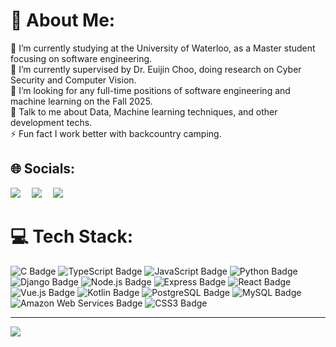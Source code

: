 # 💫 About Me:

🔭 I’m currently studying at the University of Waterloo, as a Master student focusing on software engineering. <br>🌱 I’m currently supervised by Dr. Euijin Choo, doing research on Cyber Security and Computer Vision. <br>🤝 I’m looking for any full-time positions of software engineering and machine learning on the Fall 2025.
<br>💬 Talk to me about Data, Machine learning techniques, and other development techs. <br>⚡ Fun fact I work better with backcountry camping.

## 🌐 Socials:

<a href="https://www.linkedin.com/in/wenhao-you/"><img src="https://img.shields.io/badge/LinkedIn-0077B5?style=for-the-badge&logo=linkedin&logoColor=white" /></a>&emsp;
<a href="https://www.instagram.com/dr_ywh/"><img src="https://img.shields.io/badge/Instagram-E4405F?style=for-the-badge&logo=instagram&logoColor=white" /></a>&emsp;
<a href="https://discord.com/users/ericcc1026"><img src="https://img.shields.io/badge/Discord-5865F2?style=for-the-badge&logo=discord&logoColor=white" /></a>&emsp;

# 💻 Tech Stack:

![C Badge](https://img.shields.io/badge/C-A8B9CC?logo=c&logoColor=fff&style=flat-square)
![TypeScript Badge](https://img.shields.io/badge/TypeScript-3178C6?logo=typescript&logoColor=fff&style=flat-square)
![JavaScript Badge](https://img.shields.io/badge/JavaScript-F7DF1E?logo=javascript&logoColor=000&style=flat-square)
![Python Badge](https://img.shields.io/badge/Python-3776AB?logo=python&logoColor=fff&style=flat-square)
![Django Badge](https://img.shields.io/badge/Django-092E20?logo=django&logoColor=fff&style=flat-square)
![Node.js Badge](https://img.shields.io/badge/Node.js-5FA04E?logo=nodedotjs&logoColor=fff&style=flat-square)
![Express Badge](https://img.shields.io/badge/Express-000?logo=express&logoColor=fff&style=flat-square)
![React Badge](https://img.shields.io/badge/React-61DAFB?logo=react&logoColor=000&style=flat-square)
![Vue.js Badge](https://img.shields.io/badge/Vue.js-4FC08D?logo=vuedotjs&logoColor=fff&style=flat-square)
![Kotlin Badge](https://img.shields.io/badge/Kotlin-7F52FF?logo=kotlin&logoColor=fff&style=flat-square)
![PostgreSQL Badge](https://img.shields.io/badge/PostgreSQL-4169E1?logo=postgresql&logoColor=fff&style=flat-square)
![MySQL Badge](https://img.shields.io/badge/MySQL-4479A1?logo=mysql&logoColor=fff&style=flat-square)
![Amazon Web Services Badge](https://img.shields.io/badge/Amazon%20Web%20Services-232F3E?logo=amazonwebservices&logoColor=fff&style=flat-square)
![CSS3 Badge](https://img.shields.io/badge/CSS3-1572B6?logo=css3&logoColor=fff&style=flat-square)

---

[![](https://visitcount.itsvg.in/api?id=realwenhao&label=Profile%20Views&color=11&pretty=true)](https://visitcount.itsvg.in)

<!-- Proudly created with GPRM ( https://gprm.itsvg.in ) -->
